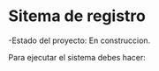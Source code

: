 <h1>Sitema de registro</h1>

-Estado del proyecto: En construccion.

Para ejecutar el sistema debes hacer:
